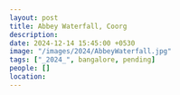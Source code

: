 ```yaml
---
layout: post
title: Abbey Waterfall, Coorg
description: 
date: 2024-12-14 15:45:00 +0530
image: "/images/2024/AbbeyWaterfall.jpg"
tags: ["_2024_", bangalore, pending]
people: []
location: 
---
```

